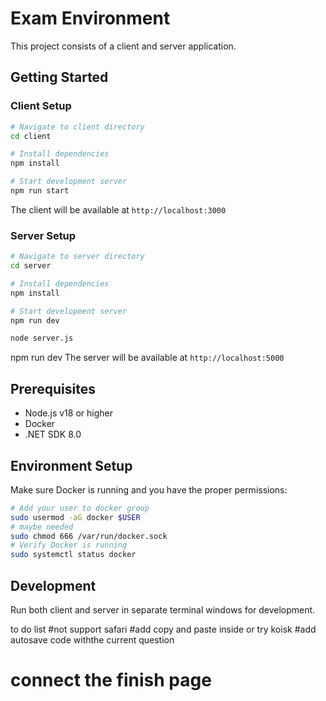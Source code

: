 # Exam Environment

This project consists of a client and server application.

## Getting Started

### Client Setup

```bash
# Navigate to client directory
cd client

# Install dependencies
npm install

# Start development server
npm run start
```

The client will be available at `http://localhost:3000`

### Server Setup

```bash
# Navigate to server directory
cd server

# Install dependencies
npm install

# Start development server
npm run dev

node server.js
```
npm run dev
The server will be available at `http://localhost:5000`

## Prerequisites

- Node.js v18 or higher
- Docker
- .NET SDK 8.0

## Environment Setup

Make sure Docker is running and you have the proper permissions:

```bash
# Add your user to docker group
sudo usermod -aG docker $USER
# maybe needed
sudo chmod 666 /var/run/docker.sock
# Verify Docker is running
sudo systemctl status docker
```

## Development

Run both client and server in separate terminal windows for development.

to do list 
#not support safari
#add copy and paste inside or try koisk 
#add autosave code withthe current question
# connect the finish page